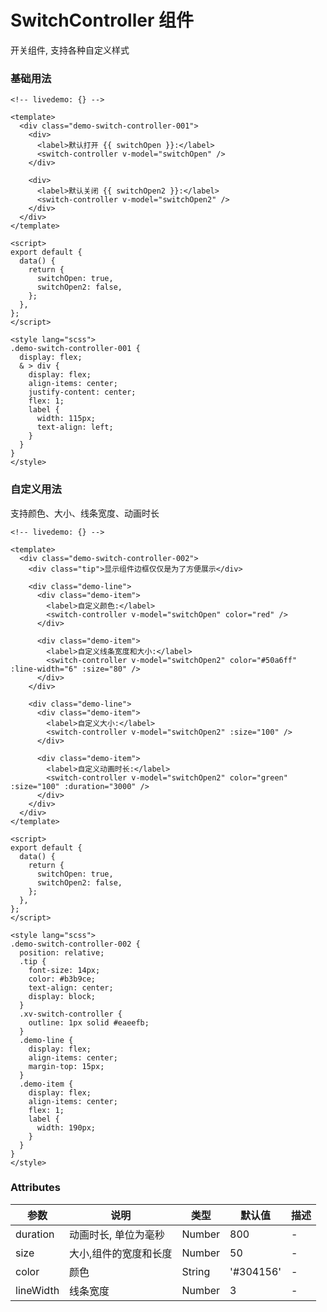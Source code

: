 # SwitchController 组件

开关组件, 支持各种自定义样式

### 基础用法

```vue
<!-- livedemo: {} -->

<template>
  <div class="demo-switch-controller-001">
    <div>
      <label>默认打开 {{ switchOpen }}:</label>
      <switch-controller v-model="switchOpen" />
    </div>

    <div>
      <label>默认关闭 {{ switchOpen2 }}:</label>
      <switch-controller v-model="switchOpen2" />
    </div>
  </div>
</template>

<script>
export default {
  data() {
    return {
      switchOpen: true,
      switchOpen2: false,
    };
  },
};
</script>

<style lang="scss">
.demo-switch-controller-001 {
  display: flex;
  & > div {
    display: flex;
    align-items: center;
    justify-content: center;
    flex: 1;
    label {
      width: 115px;
      text-align: left;
    }
  }
}
</style>
```

### 自定义用法

支持颜色、大小、线条宽度、动画时长

```vue
<!-- livedemo: {} -->

<template>
  <div class="demo-switch-controller-002">
    <div class="tip">显示组件边框仅仅是为了方便展示</div>

    <div class="demo-line">
      <div class="demo-item">
        <label>自定义颜色:</label>
        <switch-controller v-model="switchOpen" color="red" />
      </div>

      <div class="demo-item">
        <label>自定义线条宽度和大小:</label>
        <switch-controller v-model="switchOpen2" color="#50a6ff" :line-width="6" :size="80" />
      </div>
    </div>

    <div class="demo-line">
      <div class="demo-item">
        <label>自定义大小:</label>
        <switch-controller v-model="switchOpen2" :size="100" />
      </div>

      <div class="demo-item">
        <label>自定义动画时长:</label>
        <switch-controller v-model="switchOpen2" color="green" :size="100" :duration="3000" />
      </div>
    </div>
  </div>
</template>

<script>
export default {
  data() {
    return {
      switchOpen: true,
      switchOpen2: false,
    };
  },
};
</script>

<style lang="scss">
.demo-switch-controller-002 {
  position: relative;
  .tip {
    font-size: 14px;
    color: #b3b9ce;
    text-align: center;
    display: block;
  }
  .xv-switch-controller {
    outline: 1px solid #eaeefb;
  }
  .demo-line {
    display: flex;
    align-items: center;
    margin-top: 15px;
  }
  .demo-item {
    display: flex;
    align-items: center;
    flex: 1;
    label {
      width: 190px;
    }
  }
}
</style>
```

### Attributes

| 参数      | 说明                  | 类型   | 默认值    | 描述 |
| --------- | --------------------- | ------ | --------- | ---- |
| duration  | 动画时长, 单位为毫秒  | Number | 800       | -    |
| size      | 大小,组件的宽度和长度 | Number | 50        | -    |
| color     | 颜色                  | String | '#304156' | -    |
| lineWidth | 线条宽度              | Number | 3         | -    |
